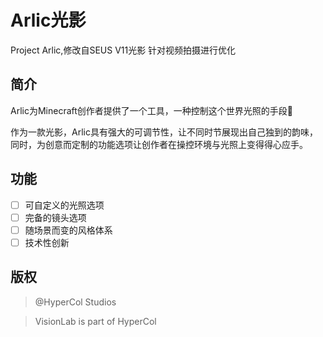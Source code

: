 # Arlic光影

Project Arlic,修改自SEUS V11光影
针对视频拍摄进行优化

## 简介

Arlic为Minecraft创作者提供了一个工具，一种控制这个世界光照的手段🚀️

作为一款光影，Arlic具有强大的可调节性，让不同时节展现出自己独到的韵味，同时，为创意而定制的功能选项让创作者在操控环境与光照上变得得心应手。

## 功能

* [ ] 可自定义的光照选项
* [ ] 完备的镜头选项
* [ ] 随场景而变的风格体系
* [ ] 技术性创新

## 版权

> @HyperCol Studios

> VisionLab is part of HyperCol
